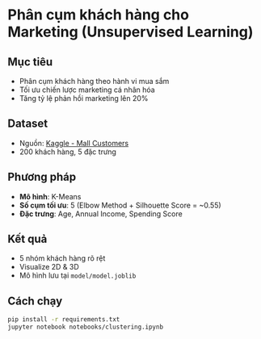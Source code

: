 # Phân cụm khách hàng cho Marketing (Unsupervised Learning)

## Mục tiêu
- Phân cụm khách hàng theo hành vi mua sắm
- Tối ưu chiến lược marketing cá nhân hóa
- Tăng tỷ lệ phản hồi marketing lên 20%

## Dataset
- Nguồn: [Kaggle - Mall Customers](https://www.kaggle.com/datasets/vjchoudhary7/customer-segmentation-tutorial-in-python)
- 200 khách hàng, 5 đặc trưng

## Phương pháp
- **Mô hình**: K-Means
- **Số cụm tối ưu**: 5 (Elbow Method + Silhouette Score = ~0.55)
- **Đặc trưng**: Age, Annual Income, Spending Score

## Kết quả
- 5 nhóm khách hàng rõ rệt
- Visualize 2D & 3D
- Mô hình lưu tại `model/model.joblib`

## Cách chạy
```bash
pip install -r requirements.txt
jupyter notebook notebooks/clustering.ipynb